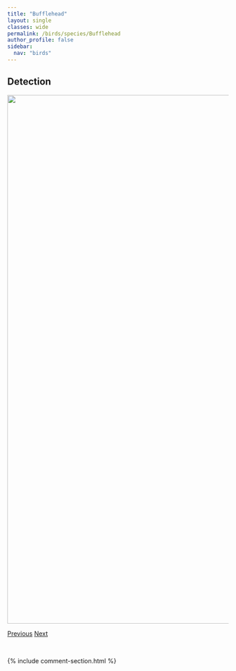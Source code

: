 ```yaml
---
title: "Bufflehead"
layout: single
classes: wide
permalink: /birds/species/Bufflehead
author_profile: false
sidebar:
  nav: "birds"
---
```


<h2>Detection</h2>

<a href="https://drive.google.com/uc?export=view&id=1s2hlQ-mV0qNgZa4cBK8XrmAvwHD1KlxD">
<img src="https://drive.google.com/uc?export=view&id=1s2hlQ-mV0qNgZa4cBK8XrmAvwHD1KlxD" height = "1200" width = "800">
</a>

<a href="/DevelopmentWebsite/birds/species/BlackthroatedGreenWarbler" class="pagination--pager" title="Black-throated Green Warbler">Previous</a> <a href="/DevelopmentWebsite/birds/species/BurrowingOwl" class="pagination--pager" title="Burrowing Owl">Next</a>

<p>&nbsp;</p>

{% include comment-section.html %}
